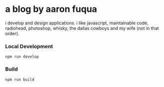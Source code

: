 # a blog by aaron fuqua

i develop and design applications. i like javascript, maintainable code, radiohead, photoshop, whisky, the dallas cowboys and my wife (not in that order).

### Local Development

```
npm run develop
```

### Build

```
npm run build
```